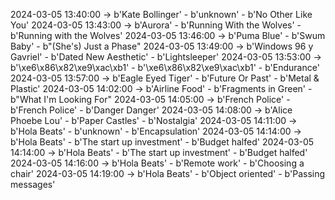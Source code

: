 2024-03-05 13:40:00 -> b'Kate Bollinger' - b'unknown' - b'No Other Like You'
2024-03-05 13:43:00 -> b'Aurora' - b'Running With the Wolves' - b'Running with the Wolves'
2024-03-05 13:46:00 -> b'Puma Blue' - b'Swum Baby' - b"(She's) Just a Phase"
2024-03-05 13:49:00 -> b'Windows 96 y Gavriel' - b'Dated New Aesthetic' - b'Lightsleeper'
2024-03-05 13:53:00 -> b'\xe6\x86\x82\xe9\xac\xb1' - b'\xe6\x86\x82\xe9\xac\xb1' - b'Endurance'
2024-03-05 13:57:00 -> b'Eagle Eyed Tiger' - b'Future Or Past' - b'Metal & Plastic'
2024-03-05 14:02:00 -> b'Airline Food' - b'Fragments in Green' - b"What I'm Looking For"
2024-03-05 14:05:00 -> b'French Police' - b'French Police' - b'Danger Danger'
2024-03-05 14:08:00 -> b'Alice Phoebe Lou' - b'Paper Castles' - b'Nostalgia'
2024-03-05 14:11:00 -> b'Hola Beats' - b'unknown' - b'Encapsulation'
2024-03-05 14:14:00 -> b'Hola Beats' - b'The start up investment' - b'Budget halfed'
2024-03-05 14:14:00 -> b'Hola Beats' - b'The start up investment' - b'Budget halfed'
2024-03-05 14:16:00 -> b'Hola Beats' - b'Remote work' - b'Choosing a chair'
2024-03-05 14:19:00 -> b'Hola Beats' - b'Object oriented' - b'Passing messages'
